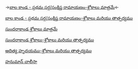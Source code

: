 


<br><br><br><br><br><br><br><br>
->[బాల కాండ - ప్రథమ సర్గ/సంక్షిప్త రామాయణం-శ్లోకాలు మాత్రమే](./)<-

[బాల కాండ - ప్రథమ సర్గ/సంక్షిప్త రామాయణం-శ్లోకాలు మరియు తాత్పర్యము](./)

[సుందరాకాండ  శ్లోకాలు మాత్రమే](./)

[సుందరాకాండ  శ్లోకాలు-శ్లోకాలు మరియు తాత్పర్యము](./Sarga2.html)

[ఆదిత్య హృదయము-శ్లోకాలు మరియు తాత్పర్యము](./)

[హనుమాన్ చాలీసా](./)


  
 
